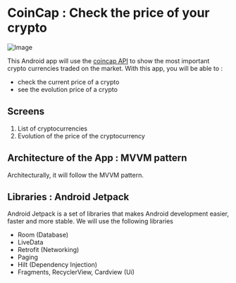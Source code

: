 # CoinCap : Check the price of your crypto

![Image](https://miro.medium.com/max/262/1*pso0NfstOrEHq4o6UGvnKQ.gif)

This Android app will use the [coincap API](https://docs.coincap.io/) to show the most important crypto currencies traded on the market.
With this app, you will be able to :

- check the current price of a crypto
- see the evolution price of a crypto
 
## Screens 

1. List of cryptocurrencies 
2. Evolution of the price of the cryptocurrency 


## Architecture of the App : MVVM pattern

Architecturally, it will follow the MVVM pattern. 

## Libraries : Android Jetpack

Android Jetpack is a set of libraries that makes Android development easier, faster and more stable. 
We will use the following libraries 

- Room (Database)
- LiveData 
- Retrofit (Networking)
- Paging 
- Hilt (Dependency Injection)
- Fragments, RecyclerView, Cardview (Ui)

